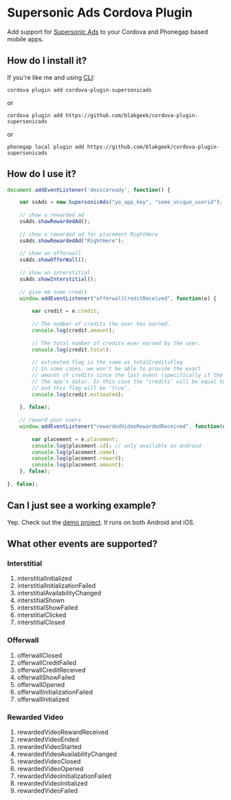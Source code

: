 # Supersonic Ads Cordova Plugin
Add support for [Supersonic Ads](https://www.supersonic.com/) to your Cordova and Phonegap based mobile apps.

## How do I install it? ##

If you're like me and using [CLI](http://cordova.apache.org/):
```
cordova plugin add cordova-plugin-supersonicads
```

or

```
cordova plugin add https://github.com/blakgeek/cordova-plugin-supersonicads
```

or

```
phonegap local plugin add https://github.com/blakgeek/cordova-plugin-supersonicads
```

## How do I use it? ##

```javascript
document.addEventListener('deviceready', function() {

	var ssAds = new SupersonicAds("yo_app_key", "some_unique_userid");
	
	// show a rewarded ad
	ssAds.showRewardedAd();
    	
	// show a rewarded ad for placement RightHere
	ssAds.showRewardedAd("RightHere");
    
	// show an offerwall
    ssAds.showOfferWall();
    
    // show an interstitial
    ssAds.showInterstitial();
    
    // give em some credit
	window.addEventListener("offerwallCreditReceived", function(e) {
	    
	    var credit = e.credit;
	    
	    // The number of credits the user has earned.
	    console.log(credit.amount);
	    
	    // The total number of credits ever earned by the user.
	    console.log(credit.total):
	    
	    // estimated flag is the same as totalCreditsFlag 
	    // In some cases, we won’t be able to provide the exact
        // amount of credits since the last event (specifically if the user clears
        // the app’s data). In this case the ‘credits’ will be equal to the ‘totalCredits’,
        // and this flag will be ‘true’.
	    console.log(credit.estimated);
	    
	}, false);
	
	// reward your users
	window.addEventListener("rewardedVideoRewardedReceived", function(e) {
		
		var placement = e.placement;
		console.log(placement.id); // only available on android
		console.log(placement.name);
		console.log(placement.reward);
		console.log(placement.amount);
	}, false);
    
}, false);
```

## Can I just see a working example?
Yep.  Check out the [demo project](https://github.com/blakgeek/cordova-plugin-supersonicads-demo).  It runs on both Android and iOS.

## What other events are supported?
### Interstitial
1. interstitialInitialized
1. interstitialInitializationFailed
1. interstitialAvailabilityChanged
1. interstitialShown
1. interstitialShowFailed
1. interstitialClicked
1. interstitialClosed

### Offerwall
1. offerwallClosed
1. offerwallCreditFailed
1. offerwallCreditReceived
1. offerwallShowFailed
1. offerwallOpened
1. offerwallInitializationFailed
1. offerwallInitialized

### Rewarded Video
1. rewardedVideoRewardReceived
1. rewardedVideoEnded
1. rewardedVideoStarted
1. rewardedVideoAvailabilityChanged
1. rewardedVideoClosed
1. rewardedVideoOpened
1. rewardedVideoInitializationFailed
1. rewardedVideoInitialized
1. rewardedVideoFailed